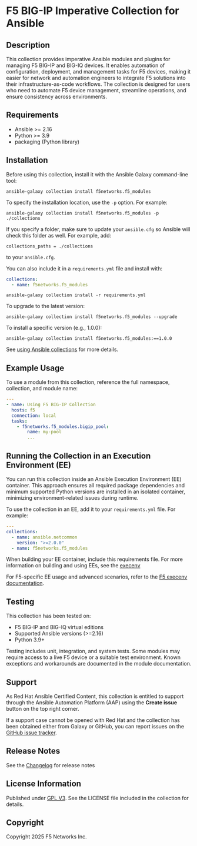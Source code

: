 # F5 BIG-IP Imperative Collection for Ansible

## Description

This collection provides imperative Ansible modules and plugins for managing F5 BIG-IP and BIG-IQ devices. It enables automation of configuration, deployment, and management tasks for F5 devices, making it easier for network and automation engineers to integrate F5 solutions into their infrastructure-as-code workflows. The collection is designed for users who need to automate F5 device management, streamline operations, and ensure consistency across environments.

## Requirements

- Ansible >= 2.16
- Python >= 3.9
- packaging (Python library)


## Installation

Before using this collection, install it with the Ansible Galaxy command-line tool:

```
ansible-galaxy collection install f5networks.f5_modules
```

To specify the installation location, use the `-p` option. For example:

```
ansible-galaxy collection install f5networks.f5_modules -p ./collections
```

If you specify a folder, make sure to update your `ansible.cfg` so Ansible will check this folder as well. For example, add:

```
collections_paths = ./collections
```
to your `ansible.cfg`.

You can also include it in a `requirements.yml` file and install with:

```yaml
collections:
  - name: f5networks.f5_modules
```

```
ansible-galaxy collection install -r requirements.yml
```

To upgrade to the latest version:

```
ansible-galaxy collection install f5networks.f5_modules --upgrade
```

To install a specific version (e.g., 1.0.0):

```
ansible-galaxy collection install f5networks.f5_modules:==1.0.0
```

See [using Ansible collections](https://docs.ansible.com/ansible/devel/user_guide/collections_using.html) for more details.

## Example Usage

To use a module from this collection, reference the full namespace, collection, and module name:

```yaml
---
- name: Using F5 BIG-IP Collection
  hosts: f5
  connection: local
  tasks:
    - f5networks.f5_modules.bigip_pool:
        name: my-pool
        ...
```

## Running the Collection in an Execution Environment (EE)

You can run this collection inside an Ansible Execution Environment (EE) container. This approach ensures all required package dependencies and minimum supported Python versions are installed in an isolated container, minimizing environment-related issues during runtime.

To use the collection in an EE, add it to your `requirements.yml` file. For example:

```yaml
---
collections:
  - name: ansible.netcommon
    version: ">=2.0.0"
  - name: f5networks.f5_modules
```

When building your EE container, include this requirements file. For more information on building and using EEs, see the [execenv]

<!-- Ansible Execution Environments documentation](https://docs.ansible.com/automation-controller/latest/html/userguide/execution_environments.html).

> **Tip:** If you use a custom collection path (with `-p`), ensure your EE definition includes the correct path in the `ANSIBLE_COLLECTIONS_PATHS` environment variable or in your `ansible.cfg`. -->

For F5-specific EE usage and advanced scenarios, refer to the [F5 execenv documentation](https://clouddocs.f5.com/products/orchestration/ansible/devel/usage/exec-env.html).

## Testing

This collection has been tested on:
- F5 BIG-IP and BIG-IQ virtual editions
- Supported Ansible versions (>=2.16)
- Python 3.9+

Testing includes unit, integration, and system tests. Some modules may require access to a live F5 device or a suitable test environment. Known exceptions and workarounds are documented in the module documentation.

## Support

As Red Hat Ansible Certified Content, this collection is entitled to support through the Ansible Automation Platform (AAP) using the **Create issue** button on the top right corner.

If a support case cannot be opened with Red Hat and the collection has been obtained either from Galaxy or GitHub, you can report issues on the [GitHub issue tracker](https://github.com/F5Networks/f5-ansible/issues).

## Release Notes

See the [Changelog](https://clouddocs.f5.com/products/orchestration/ansible/devel/f5_modules/CHANGELOG.html) for release notes

## License Information

Published under [GPL V3](https://www.gnu.org/licenses/gpl-3.0.txt). See the LICENSE file included in the collection for details.

## Copyright

Copyright 2025 F5 Networks Inc.

[F5 Ansible Solutions]: https://clouddocs.f5.com/products/orchestration/ansible/devel/
[execenv]: https://docs.redhat.com/en/documentation/red_hat_ansible_automation_platform/2.5/html/creating_and_using_execution_environments/index
[f5execenv]: https://clouddocs.f5.com/products/orchestration/ansible/devel/usage/exec-env.html
[F5 Networks]: http://www.f5.com